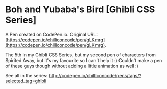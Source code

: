# Boh and Yubaba's Bird [Ghibli CSS Series]

A Pen created on CodePen.io. Original URL: [https://codepen.io/chilliconcode/pen/gLKmrg](https://codepen.io/chilliconcode/pen/gLKmrg).

The 5th in my Ghibli CSS Series, but my second pen of characters from Spirited Away, but it's my favourite so I can't help it :)  Couldn't make a pen of these guys though without adding a little animation as well :)

See all in the series: http://codepen.io/chilliconcode/pens/tags/?selected_tag=ghibli
